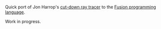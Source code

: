 ﻿Quick port of Jon Harrop's [cut-down ray tracer](https://github.com/jdh30/ray)
to the [Fusion programming language](https://fusion-lang.org).

Work in progress.
